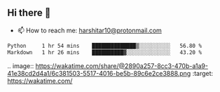 ## Hi there 👋
- 📫 How to reach me: harshitar10@protonmail.com  
<!--START_SECTION:waka-->

```txt
Python     1 hr 54 mins    ██████████████▒░░░░░░░░░░   56.80 %
Markdown   1 hr 26 mins    ██████████▓░░░░░░░░░░░░░░   43.20 %
```
.. image:: https://wakatime.com/share/@2890a257-8cc3-470b-a1a9-41e38cd2d4a1/6c381503-5517-4016-be5b-89c6e2ce3888.png
    :target: https://wakatime.com/
<!--END_SECTION:waka-->

<!--
**hharshitarora/hharshitarora** is a ✨ _special_ ✨ repository because its `README.md` (this file) appears on your GitHub profile.

Here are some ideas to get you started:

- 🔭 I’m currently working on ...
- 🌱 I’m currently learning ...
- 👯 I’m looking to collaborate on ...
- 🤔 I’m looking for help with ...
- 💬 Ask me about ...
- 📫 How to reach me: ...
- 😄 Pronouns: ...
- ⚡ Fun fact: ...
-->

